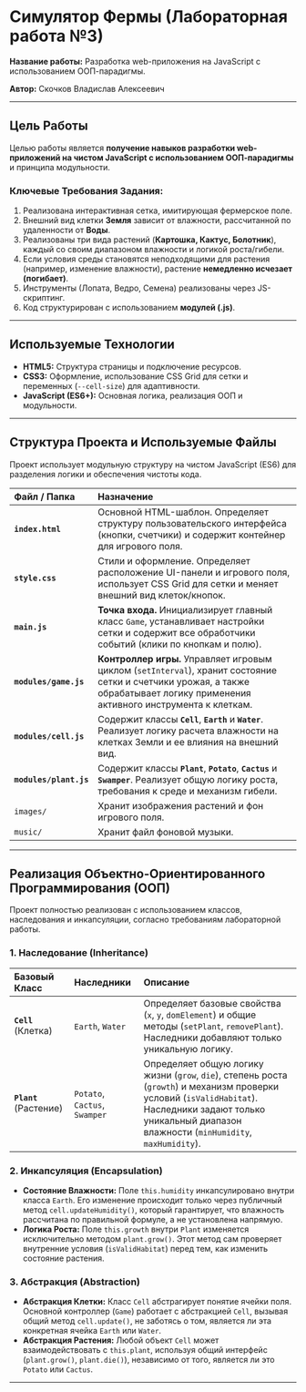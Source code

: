 # Симулятор Фермы (Лабораторная работа №3)

**Название работы:** Разработка web-приложения на JavaScript с использованием ООП-парадигмы.

**Автор:** Скочков Владислав Алексеевич




---

## Цель Работы

Целью работы является **получение навыков разработки web-приложений на чистом JavaScript с использованием ООП-парадигмы** и принципа модульности.

### Ключевые Требования Задания:

1.  Реализована интерактивная сетка, имитирующая фермерское поле.
2.  Внешний вид клетки **Земля** зависит от влажности, рассчитанной по удаленности от **Воды**.
3.  Реализованы три вида растений (**Картошка, Кактус, Болотник**), каждый со своим диапазоном влажности и логикой роста/гибели.
4.  Если условия среды становятся неподходящими для растения (например, изменение влажности), растение **немедленно исчезает (погибает)**.
5.  Инструменты (Лопата, Ведро, Семена) реализованы через JS-скриптинг.
6.  Код структурирован с использованием **модулей (.js)**.

---

## Используемые Технологии

* **HTML5:** Структура страницы и подключение ресурсов.
* **CSS3:** Оформление, использование CSS Grid для сетки и переменных (`--cell-size`) для адаптивности.
* **JavaScript (ES6+):** Основная логика, реализация ООП и модульности.
---

##  Структура Проекта и Используемые Файлы

Проект использует модульную структуру на чистом JavaScript (ES6) для разделения логики и обеспечения чистоты кода.

| Файл / Папка | Назначение |
| :--- | :--- |
| **`index.html`** | Основной HTML-шаблон. Определяет структуру пользовательского интерфейса (кнопки, счетчики) и содержит контейнер для игрового поля. |
| **`style.css`** | Стили и оформление. Определяет расположение UI-панели и игрового поля, использует CSS Grid для сетки и меняет внешний вид клеток/кнопок. |
| **`main.js`** | **Точка входа.** Инициализирует главный класс `Game`, устанавливает настройки сетки и содержит все обработчики событий (клики по кнопкам и полю). |
| **`modules/game.js`** | **Контроллер игры.** Управляет игровым циклом (`setInterval`), хранит состояние сетки и счетчики урожая, а также обрабатывает логику применения активного инструмента к клеткам. |
| **`modules/cell.js`** | Содержит классы **`Cell`**, **`Earth`** и **`Water`**. Реализует логику расчета влажности на клетках Земли и ее влияния на внешний вид. |
| **`modules/plant.js`** | Содержит классы **`Plant`**, **`Potato`**, **`Cactus`** и **`Swamper`**. Реализует общую логику роста, требования к среде и механизм гибели. |
| `images/` | Хранит изображения растений и фон игрового поля. |
| `music/` | Хранит файл фоновой музыки. |

---




## Реализация Объектно-Ориентированного Программирования (ООП)

Проект полностью реализован с использованием классов, наследования и инкапсуляции, согласно требованиям лабораторной работы.

### 1. Наследование (Inheritance)

| Базовый Класс | Наследники | Описание |
| :--- | :--- | :--- |
| **`Cell`** (Клетка) | `Earth`, `Water` | Определяет базовые свойства (`x`, `y`, `domElement`) и общие методы (`setPlant`, `removePlant`). Наследники добавляют только уникальную логику. |
| **`Plant`** (Растение) | `Potato`, `Cactus`, `Swamper` | Определяет общую логику жизни (`grow`, `die`), степень роста (`growth`) и механизм проверки условий (`isValidHabitat`). Наследники задают только уникальный диапазон влажности (`minHumidity`, `maxHumidity`). |

### 2. Инкапсуляция (Encapsulation)

* **Состояние Влажности:** Поле `this.humidity` инкапсулировано внутри класса `Earth`. Его изменение происходит только через публичный метод `cell.updateHumidity()`, который гарантирует, что влажность рассчитана по правильной формуле, а не установлена напрямую.
* **Логика Роста:** Поле `this.growth` внутри `Plant` изменяется исключительно методом `plant.grow()`. Этот метод сам проверяет внутренние условия (`isValidHabitat`) перед тем, как изменить состояние растения.

### 3. Абстракция (Abstraction)

* **Абстракция Клетки:** Класс `Cell` абстрагирует понятие ячейки поля. Основной контроллер (`Game`) работает с абстракцией `Cell`, вызывая общий метод `cell.update()`, не заботясь о том, является ли эта конкретная ячейка `Earth` или `Water`.
* **Абстракция Растения:** Любой объект `Cell` может взаимодействовать с `this.plant`, используя общий интерфейс (`plant.grow()`, `plant.die()`), независимо от того, является ли это `Potato` или `Cactus`.

---

